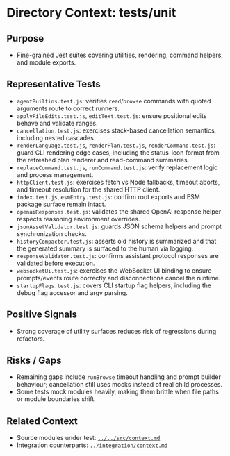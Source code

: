 # Directory Context: tests/unit

## Purpose

- Fine-grained Jest suites covering utilities, rendering, command helpers, and module exports.

## Representative Tests

- `agentBuiltins.test.js`: verifies `read`/`browse` commands with quoted arguments route to correct runners.
- `applyFileEdits.test.js`, `editText.test.js`: ensure positional edits behave and validate ranges.
- `cancellation.test.js`: exercises stack-based cancellation semantics, including nested cascades.
- `renderLanguage.test.js`, `renderPlan.test.js`, `renderCommand.test.js`: guard CLI rendering edge cases, including the status-icon format from the refreshed plan renderer and read-command summaries.
- `replaceCommand.test.js`, `runCommand.test.js`: verify replacement logic and process management.
- `httpClient.test.js`: exercises fetch vs Node fallbacks, timeout aborts, and timeout resolution for the shared HTTP client.
- `index.test.js`, `esmEntry.test.js`: confirm root exports and ESM package surface remain intact.
- `openaiResponses.test.js`: validates the shared OpenAI response helper respects reasoning environment overrides.
- `jsonAssetValidator.test.js`: guards JSON schema helpers and prompt synchronization checks.
- `historyCompactor.test.js`: asserts old history is summarized and that the generated summary is surfaced to the human via logging.
- `responseValidator.test.js`: confirms assistant protocol responses are validated before execution.
- `websocketUi.test.js`: exercises the WebSocket UI binding to ensure prompts/events route correctly and disconnections cancel the runtime.
- `startupFlags.test.js`: covers CLI startup flag helpers, including the debug flag accessor and argv parsing.

## Positive Signals

- Strong coverage of utility surfaces reduces risk of regressions during refactors.

## Risks / Gaps

- Remaining gaps include `runBrowse` timeout handling and prompt builder behaviour; cancellation still uses mocks instead of real child processes.
- Some tests mock modules heavily, making them brittle when file paths or module boundaries shift.

## Related Context

- Source modules under test: [`../../src/context.md`](../../src/context.md)
- Integration counterparts: [`../integration/context.md`](../integration/context.md)

